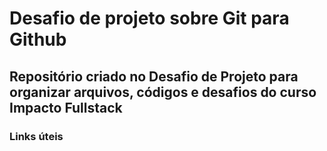 # Desafio de projeto sobre Git para Github

## Repositório criado no Desafio de Projeto para organizar arquivos, códigos e desafios do curso Impacto Fullstack

### Links úteis
